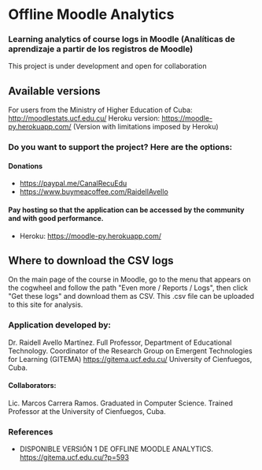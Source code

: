 # Offline Moodle Analytics
### Learning analytics of course logs in Moodle (Analíticas de aprendizaje a partir de los registros de Moodle)
This project is under development and open for collaboration

## Available versions
For users from the Ministry of Higher Education of Cuba: http://moodlestats.ucf.edu.cu/
Heroku version: https://moodle-py.herokuapp.com/ (Version with limitations imposed by Heroku)

### Do you want to support the project? Here are the options: 
#### Donations
- https://paypal.me/CanalRecuEdu
- https://www.buymeacoffee.com/RaidellAvello
#### Pay hosting so that the application can be accessed by the community and with good performance.
- Heroku: https://moodle-py.herokuapp.com/
   
## Where to download the CSV logs
On the main page of the course in Moodle, go to the menu that appears on the cogwheel and follow the path "Even more / Reports / Logs", then click "Get these logs" and download them as CSV. This .csv file can be uploaded to this site for analysis.
   
### Application developed by:
Dr. Raidell Avello Martínez. Full Professor, Department of Educational Technology. Coordinator of the Research Group on Emergent Technologies for Learning (GITEMA) https://gitema.ucf.edu.cu/ University of Cienfuegos, Cuba.

#### Collaborators:
Lic. Marcos Carrera Ramos. Graduated in Computer Science. Trained Professor at the University of Cienfuegos, Cuba.

### References

 - DISPONIBLE VERSIÓN 1 DE OFFLINE MOODLE ANALYTICS. https://gitema.ucf.edu.cu/?p=593

